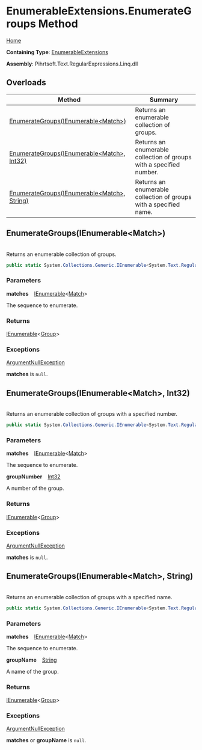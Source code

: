 # EnumerableExtensions\.EnumerateGroups Method

[Home](../../../../../../../README.md)

**Containing Type**: [EnumerableExtensions](../README.md)

**Assembly**: Pihrtsoft\.Text\.RegularExpressions\.Linq\.dll

## Overloads

| Method | Summary |
| ------ | ------- |
| [EnumerateGroups(IEnumerable\<Match>)](#Pihrtsoft_Text_RegularExpressions_Linq_Extensions_EnumerableExtensions_EnumerateGroups_System_Collections_Generic_IEnumerable_System_Text_RegularExpressions_Match__) | Returns an enumerable collection of groups\. |
| [EnumerateGroups(IEnumerable\<Match>, Int32)](#Pihrtsoft_Text_RegularExpressions_Linq_Extensions_EnumerableExtensions_EnumerateGroups_System_Collections_Generic_IEnumerable_System_Text_RegularExpressions_Match__System_Int32_) | Returns an enumerable collection of groups with a specified number\. |
| [EnumerateGroups(IEnumerable\<Match>, String)](#Pihrtsoft_Text_RegularExpressions_Linq_Extensions_EnumerableExtensions_EnumerateGroups_System_Collections_Generic_IEnumerable_System_Text_RegularExpressions_Match__System_String_) | Returns an enumerable collection of groups with a specified name\. |

## EnumerateGroups\(IEnumerable\<Match>\) <a id="Pihrtsoft_Text_RegularExpressions_Linq_Extensions_EnumerableExtensions_EnumerateGroups_System_Collections_Generic_IEnumerable_System_Text_RegularExpressions_Match__"></a>

\
Returns an enumerable collection of groups\.

```csharp
public static System.Collections.Generic.IEnumerable<System.Text.RegularExpressions.Group> EnumerateGroups(this System.Collections.Generic.IEnumerable<System.Text.RegularExpressions.Match> matches)
```

### Parameters

**matches** &ensp; [IEnumerable](https://docs.microsoft.com/en-us/dotnet/api/system.collections.generic.ienumerable-1)\<[Match](https://docs.microsoft.com/en-us/dotnet/api/system.text.regularexpressions.match)>

The sequence to enumerate\.

### Returns

[IEnumerable](https://docs.microsoft.com/en-us/dotnet/api/system.collections.generic.ienumerable-1)\<[Group](https://docs.microsoft.com/en-us/dotnet/api/system.text.regularexpressions.group)>

### Exceptions

[ArgumentNullException](https://docs.microsoft.com/en-us/dotnet/api/system.argumentnullexception)

**matches** is `null`\.

## EnumerateGroups\(IEnumerable\<Match>, Int32\) <a id="Pihrtsoft_Text_RegularExpressions_Linq_Extensions_EnumerableExtensions_EnumerateGroups_System_Collections_Generic_IEnumerable_System_Text_RegularExpressions_Match__System_Int32_"></a>

\
Returns an enumerable collection of groups with a specified number\.

```csharp
public static System.Collections.Generic.IEnumerable<System.Text.RegularExpressions.Group> EnumerateGroups(this System.Collections.Generic.IEnumerable<System.Text.RegularExpressions.Match> matches, int groupNumber)
```

### Parameters

**matches** &ensp; [IEnumerable](https://docs.microsoft.com/en-us/dotnet/api/system.collections.generic.ienumerable-1)\<[Match](https://docs.microsoft.com/en-us/dotnet/api/system.text.regularexpressions.match)>

The sequence to enumerate\.

**groupNumber** &ensp; [Int32](https://docs.microsoft.com/en-us/dotnet/api/system.int32)

A number of the group\.

### Returns

[IEnumerable](https://docs.microsoft.com/en-us/dotnet/api/system.collections.generic.ienumerable-1)\<[Group](https://docs.microsoft.com/en-us/dotnet/api/system.text.regularexpressions.group)>

### Exceptions

[ArgumentNullException](https://docs.microsoft.com/en-us/dotnet/api/system.argumentnullexception)

**matches** is `null`\.

## EnumerateGroups\(IEnumerable\<Match>, String\) <a id="Pihrtsoft_Text_RegularExpressions_Linq_Extensions_EnumerableExtensions_EnumerateGroups_System_Collections_Generic_IEnumerable_System_Text_RegularExpressions_Match__System_String_"></a>

\
Returns an enumerable collection of groups with a specified name\.

```csharp
public static System.Collections.Generic.IEnumerable<System.Text.RegularExpressions.Group> EnumerateGroups(this System.Collections.Generic.IEnumerable<System.Text.RegularExpressions.Match> matches, string groupName)
```

### Parameters

**matches** &ensp; [IEnumerable](https://docs.microsoft.com/en-us/dotnet/api/system.collections.generic.ienumerable-1)\<[Match](https://docs.microsoft.com/en-us/dotnet/api/system.text.regularexpressions.match)>

The sequence to enumerate\.

**groupName** &ensp; [String](https://docs.microsoft.com/en-us/dotnet/api/system.string)

A name of the group\.

### Returns

[IEnumerable](https://docs.microsoft.com/en-us/dotnet/api/system.collections.generic.ienumerable-1)\<[Group](https://docs.microsoft.com/en-us/dotnet/api/system.text.regularexpressions.group)>

### Exceptions

[ArgumentNullException](https://docs.microsoft.com/en-us/dotnet/api/system.argumentnullexception)

**matches** or **groupName** is `null`\.

